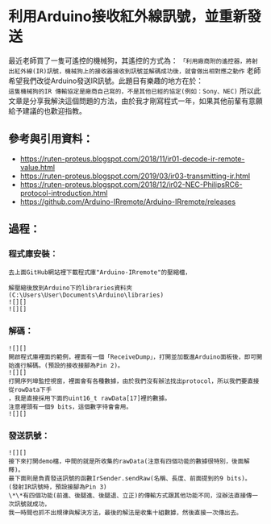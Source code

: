 # 利用Arduino接收紅外線訊號，並重新發送

最近老師買了一隻可遙控的機械狗，其遙控的方式為：
`「利用廠商附的遙控器，將射出紅外線(IR)訊號，機械狗上的接收器接收到訊號並解碼成功後，就會做出相對應之動作`
老師希望我們改從Arduino發送IR訊號。此題目有樂趣的地方在於：	
`這隻機械狗的IR 傳輸協定是廠商自己寫的，不是其他已經的協定(例如：Sony、NEC)`
所以此文章是分享我解決這個問題的方法，由於我才剛寫程式一年，如果其他前輩有意願給予建議的也歡迎指教。

## 參考與引用資料：
* https://ruten-proteus.blogspot.com/2018/11/ir01-decode-ir-remote-value.html
* https://ruten-proteus.blogspot.com/2019/03/ir03-transmitting-ir.html
* https://ruten-proteus.blogspot.com/2018/12/ir02-NEC-PhilipsRC6-protocol-introduction.html
* https://github.com/Arduino-IRremote/Arduino-IRremote/releases

## 過程：
### 程式庫安裝：
    去上面GitHub網站裡下載程式庫"Arduino-IRremote"的壓縮檔，
    
    解壓縮後放到Arduino下的libraries資料夾(C:\Users\User\Documents\Arduino\libraries)
	![][]
	![][]
### 解碼：
    ![][]
    開啟程式庫裡面的範例，裡面有一個「ReceiveDump」，打開並加載進Arduino面板後，即可開始進行解碼。(預設的接收接腳為Pin 2)。
    ![][]
    打開序列埠監控視窗，裡面會有各種數據，由於我們沒有辦法找出protocol，所以我們要直接從rowData下手
    ，我是直接採用下面的uint16_t rawData[17]裡的數據。
    注意裡頭有一個9 bits，這個數字待會會用。
    ![][]
### 發送訊號：
    ![][]
    接下來打開demo檔，中間的就是所收集的rawData(注意有四個功能的數據很特別，後面解釋)。
    最下面則是負責發送訊號的函數IrSender.sendRaw(名稱、長度、前面提到的9 bits)。
    (發射IR訊號時，預設接腳為Pin 3)
    \*\*有四個功能(前進、後腿進、後腿退、立正)的傳輸方式跟其他功能不同，沒辦法直接傳一次訊號就成功，
    我一時間也抓不出規律與解決方法，最後的解法是收集十組數據，然後直接一次傳出去。

